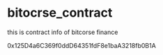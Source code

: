 # bitocrse_contract
this is contract info of bitcorse finance

0x125D4a6C369f0ddD64351fdF8e1baA3218fb0B1A
